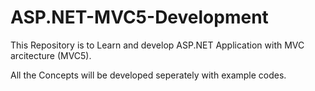 # ASP.NET-MVC5-Development

This Repository is to Learn and develop ASP.NET Application with MVC arcitecture (MVC5).

All the Concepts will be developed seperately with example codes.
